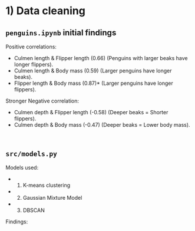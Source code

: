 # 1) Data cleaning

## `penguins.ipynb` initial findings

Positive correlations:
- Culmen length & Flipper length (0.66) (Penguins with larger beaks have longer flippers). 
- Culmen length & Body mass (0.59) (Larger penguins have longer beaks).
- Flipper length & Body mass (0.87)* (Larger penguins have longer flippers).

Stronger Negative correlation:
- Culmen depth & Flipper length (-0.58) (Deeper beaks = Shorter flippers). 
- Culmen depth & Body mass (-0.47) (Deeper beaks = Lower body mass).

<br />

## `src/models.py`

Models used: 
- 1) K-means clustering
- 2) Gaussian Mixture Model
- 3) DBSCAN

Findings:





